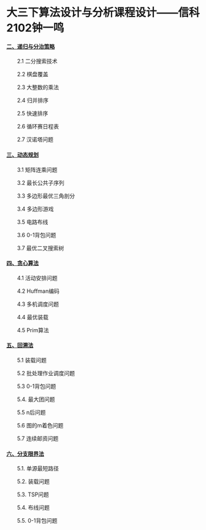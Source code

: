 # 大三下算法设计与分析课程设计——信科2102钟一鸣
#### [二、递归与分治策略](https://a2174d5c.lightly.teamcode.com/)
&emsp;&emsp;2.1 二分搜索技术

&emsp;&emsp;2.2 棋盘覆盖

&emsp;&emsp;2.3 大整数的乘法

&emsp;&emsp;2.4 归并排序

&emsp;&emsp;2.5 快速排序

&emsp;&emsp;2.6 循环赛日程表

&emsp;&emsp;2.7 汉诺塔问题

#### [三、动态规划](https://a2174d5c.lightly.teamcode.com/)

&emsp;&emsp;3.1 矩阵连乘问题

&emsp;&emsp;3.2 最长公共子序列

&emsp;&emsp;3.3 多边形最优三角剖分

&emsp;&emsp;3.4 多边形游戏

&emsp;&emsp;3.5 电路布线

&emsp;&emsp;3.6 0-1背包问题

&emsp;&emsp;3.7 最优二叉搜索树

#### [四、贪心算法](https://a2174d5c.lightly.teamcode.com/)

&emsp;&emsp;4.1 活动安排问题

&emsp;&emsp;4.2 Huffman编码

&emsp;&emsp;4.3 多机调度问题

&emsp;&emsp;4.4 最优装载

&emsp;&emsp;4.5 Prim算法

#### [五、回溯法](https://a2174d5c.lightly.teamcode.com/)

&emsp;&emsp;5.1 装载问题

&emsp;&emsp;5.2 批处理作业调度问题

&emsp;&emsp;5.3 0-1背包问题

&emsp;&emsp;5.4. 最大团问题

&emsp;&emsp;5.5 n后问题

&emsp;&emsp;5.6 图的m着色问题

&emsp;&emsp;5.7 连续邮资问题

#### [六、分支限界法](https://a2174d5c.lightly.teamcode.com/)

&emsp;&emsp;5.1. 单源最短路径

&emsp;&emsp;5.2. 装载问题

&emsp;&emsp;5.3. TSP问题

&emsp;&emsp;5.4. 布线问题

&emsp;&emsp;5.5.  0-1背包问题
